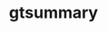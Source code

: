 ---
date: ""
external_link: https://www.danieldsjoberg.com/gtsummary/index.html
image:
  caption: gtsummary hex
  focal_point: Smart
summary: Contributor to gtsummary package.
tags:
- R package
- CRAN
- reproducible research
title: gtsummary
---